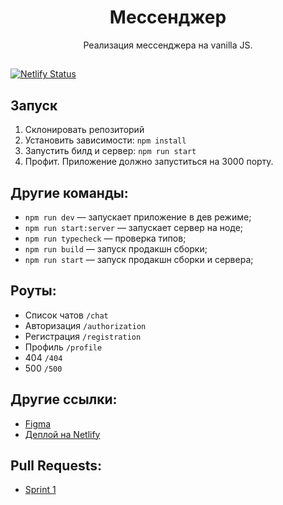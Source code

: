 <div align="center">
    <h1>Мессенджер</h1>
    <p>Реализация мессенджера на vanilla JS.</p>
</div>

##

[![Netlify Status](https://api.netlify.com/api/v1/badges/58de0fda-5720-4461-a0fd-c18d484a4255/deploy-status)](https://app.netlify.com/sites/shimmering-chaja-2e2182/deploys)

## Запуск

1. Склонировать репозиторий
2. Установить зависимости:
   `npm install`
3. Запустить билд и сервер:
   `npm run start`
4. Профит. Приложение должно запуститься на 3000 порту.

## Другие команды:

- `npm run dev` — запускает приложение в дев режиме;
- `npm run start:server` — запускает сервер на ноде;
- `npm run typecheck` — проверка типов;
- `npm run build` — запуск продакшн сборки;
- `npm run start` — запуск продакшн сборки и сервера;

## Роуты:

- Список чатов `/chat`
- Авторизация `/authorization`
- Регистрация `/registration`
- Профиль `/profile`
- 404 `/404`
- 500 `/500`

## Другие ссылки:

- [Figma](https://www.figma.com/file/qSOTTp0dwf3wNYLAVJI04B/Chat?node-id=0%3A1)
- [Деплой на Netlify](https://shimmering-chaja-2e2182.netlify.app)

## Pull Requests:

- [Sprint 1](https://github.com/maxim-dmi3ev/middle.messenger.praktikum.yandex/pull/4)
